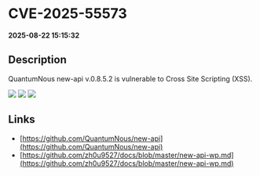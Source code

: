 # CVE-2025-55573

**2025-08-22 15:15:32**

## Description
QuantumNous new-api v.0.8.5.2 is vulnerable to Cross Site Scripting (XSS).

![](https://img.shields.io/static/v1?label=Score&message=8.8&color=red)
![](https://img.shields.io/static/v1?label=Severity&message=HIGH&color=red)
![](https://img.shields.io/static/v1?label=CWE&message=XSS&color=green)

## Links
- [https://github.com/QuantumNous/new-api](https://github.com/QuantumNous/new-api)
- [https://github.com/zh0u9527/docs/blob/master/new-api-wp.md](https://github.com/zh0u9527/docs/blob/master/new-api-wp.md)
